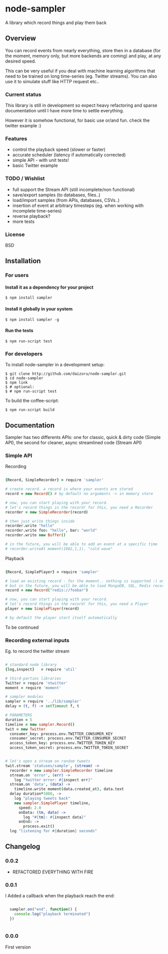 # node-sampler

 A library which record things and play them back

## Overview

 You can record events from nearly everything,
 store then in a database (for the moment, memory only, but more backends are coming)
 and play, at any desired speed.

 This can be very useful if you deal with machine learning algorithms that need to be trained
 on long time-series (eg. Twitter streams). You can also use it to simulate stuff like HTTP request etc..

### Current status

  This library is still in development so expect heavy refactoring and sparse documentation until I have more time to settle everything.
  
  However it is somehow functional, for basic use or/and fun. check the twitter example :)

### Features

  * control the playback speed (slower or faster)
  * accurate scheduler (latency if automatically corrected)
  * simple API - with unit tests!
  * basic Twitter example

### TODO / Wishlist
  
  * full support the Stream API (still incomplete/non functional)
  * save/export samples (to databases, files..)
  * load/import samples (from APIs, databases, CSVs..)
  * insertion of event at arbitrary timesteps (eg. when working with incomplete time-series)
  * reverse playback?
  * more tests

### License

  BSD

## Installation

### For users

#### Install it as a dependency for your project

    $ npm install sampler

#### Install it globally in your system

    $ npm install sampler -g

#### Run the tests

    $ npm run-script test

### For developers

  To install node-sampler in a development setup:

    $ git clone http://github.com/daizoru/node-sampler.git
    $ cd node-sampler
    $ npm link
    $ # optional:
    $ # npm run-script test 

  To build the coffee-script:

    $ npm run-script build


## Documentation

  Sampler has two differents APIs: one for classic, quick & dirty code (Simple API),
  the second for cleaner, async streamlined code (Stream API)

### Simple API

Recording

``` coffeescript

{Record, SimpleRecorder} = require 'sampler'

# create record. a record is where your events are stored
record = new Record() # by default no arguments -> in memory store

# now, you can start playing with your record. 
# let's record things in the record! for this, you need a Recorder
recorder = new SimpleRecorder(record)

# then just write things inside
recorder.write "hello"
recorder.write foo: "hello", bar: "world"
recorder.write new Buffer()

# in the future, you will be able to add an event at a specific time
# recorder.writeAt moment(1982,1,1), "cold wave"

```

Playback

``` coffeescript

{Record, SimplePlayer} = require 'sampler'

# load an existing record - for the moment.. nothing is supported :) only in-memory
# but in the future, you will be able to load MongoDB, SQL, Redis records etc..
record = new Record("redis://foobar")

# now, you can start playing with your record. 
# let's record things in the record! for this, you need a Player
player = new SimplePlayer(record)

# by default the player start itself automatically

```

  To be continued

### Recording external inputs

  Eg. to record the twitter stream

``` coffeescript

# standard node library
{log,inspect}   = require 'util'

# third-parties libraries
Twitter = require 'ntwitter'
moment = require 'moment'

# sampler modules
sampler = require '../lib/sampler'
delay = (t, f) -> setTimeout f, t

# PARAMETERS
duration = 5
timeline = new sampler.Record()
twit = new Twitter
  consumer_key: process.env.TWITTER_CONSUMER_KEY
  consumer_secret: process.env.TWITTER_CONSUMER_SECRET
  access_token_key: process.env.TWITTER_TOKEN_KEY
  access_token_secret: process.env.TWITTER_TOKEN_SECRET


# let's open a stream on random tweets
twit.stream 'statuses/sample', (stream) ->
  recorder = new sampler.SimpleRecorder timeline
  stream.on 'error', (err) ->
    log "twitter error: #{inspect err}"
  stream.on 'data', (data) -> 
    timeline.write moment(data.created_at), data.text
  delay duration*1000, ->
    log "playing tweets back"
    new sampler.SimplePlayer timeline,
      speed: 2.0
      onData: (tm, data) ->
        log "#{tm}: #{inspect data}"
      onEnd: ->
        process.exit()
  log "listening for #{duration} seconds"

```


## Changelog

### 0.0.2

 * REFACTORED EVERYTHING WITH FIRE

### 0.0.1

 I Added a callback when the playback reach the end:
 
``` javascript

  sampler.on("end", function() {
    console.log("playback terminated")
  })
  
```

### 0.0.0

  First version


